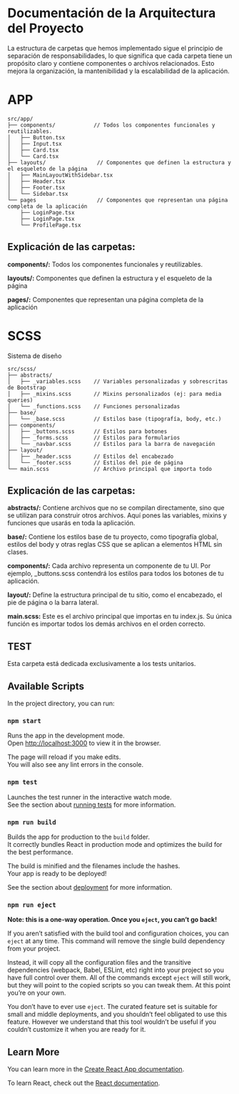 # Documentación de la Arquitectura del Proyecto

La estructura de carpetas que hemos implementado sigue el principio de separación de responsabilidades, lo que significa que cada carpeta tiene un propósito claro y contiene componentes o archivos relacionados. Esto mejora la organización, la mantenibilidad y la escalabilidad de la aplicación.

# APP

```
src/app/
├── components/            // Todos los componentes funcionales y reutilizables.
│   ├── Button.tsx
│   ├── Input.tsx     
│   ├── Card.tsx 
│   └── Card.tsx    
├── layouts/                // Componentes que definen la estructura y el esqueleto de la página
│   ├── MainLayoutWithSidebar.tsx  
│   ├── Header.tsx  
│   ├── Footer.tsx  
│   └── Sidebar.tsx  
└── pages                   // Componentes que representan una página completa de la aplicación
    ├── LoginPage.tsx
    ├── LoginPage.tsx
    └── ProfilePage.tsx

```

## Explicación de las carpetas:

**components/:** Todos los componentes funcionales y reutilizables.

**layouts/:** Componentes que definen la estructura y el esqueleto de la página

**pages/:** Componentes que representan una página completa de la aplicación



# SCSS

Sistema de diseño

```
src/scss/
├── abstracts/
│   ├── _variables.scss    // Variables personalizadas y sobrescritas de Bootstrap
│   ├── _mixins.scss       // Mixins personalizados (ej: para media queries)
│   └── _functions.scss    // Funciones personalizadas
├── base/
│   └── _base.scss         // Estilos base (tipografía, body, etc.)
├── components/
│   ├── _buttons.scss      // Estilos para botones
│   ├── _forms.scss        // Estilos para formularios
│   └── _navbar.scss       // Estilos para la barra de navegación
├── layout/
│   ├── _header.scss       // Estilos del encabezado
│   └── _footer.scss       // Estilos del pie de página
└── main.scss              // Archivo principal que importa todo
```


## Explicación de las carpetas:

**abstracts/:** Contiene archivos que no se compilan directamente, sino que se utilizan para construir otros archivos. Aquí pones las variables, mixins y funciones que usarás en toda la aplicación.

**base/:** Contiene los estilos base de tu proyecto, como tipografía global, estilos del body y otras reglas CSS que se aplican a elementos HTML sin clases.

**components/:** Cada archivo representa un componente de tu UI. Por ejemplo, _buttons.scss contendrá los estilos para todos los botones de tu aplicación.

**layout/:** Define la estructura principal de tu sitio, como el encabezado, el pie de página o la barra lateral.

**main.scss:** Este es el archivo principal que importas en tu index.js. Su única función es importar todos los demás archivos en el orden correcto.


## TEST

Esta carpeta está dedicada exclusivamente a los tests unitarios.


## Available Scripts

In the project directory, you can run:

### `npm start`

Runs the app in the development mode.\
Open [http://localhost:3000](http://localhost:3000) to view it in the browser.

The page will reload if you make edits.\
You will also see any lint errors in the console.

### `npm test`

Launches the test runner in the interactive watch mode.\
See the section about [running tests](https://facebook.github.io/create-react-app/docs/running-tests) for more information.

### `npm run build`

Builds the app for production to the `build` folder.\
It correctly bundles React in production mode and optimizes the build for the best performance.

The build is minified and the filenames include the hashes.\
Your app is ready to be deployed!

See the section about [deployment](https://facebook.github.io/create-react-app/docs/deployment) for more information.

### `npm run eject`

**Note: this is a one-way operation. Once you `eject`, you can’t go back!**

If you aren’t satisfied with the build tool and configuration choices, you can `eject` at any time. This command will remove the single build dependency from your project.

Instead, it will copy all the configuration files and the transitive dependencies (webpack, Babel, ESLint, etc) right into your project so you have full control over them. All of the commands except `eject` will still work, but they will point to the copied scripts so you can tweak them. At this point you’re on your own.

You don’t have to ever use `eject`. The curated feature set is suitable for small and middle deployments, and you shouldn’t feel obligated to use this feature. However we understand that this tool wouldn’t be useful if you couldn’t customize it when you are ready for it.

## Learn More

You can learn more in the [Create React App documentation](https://facebook.github.io/create-react-app/docs/getting-started).

To learn React, check out the [React documentation](https://reactjs.org/).
